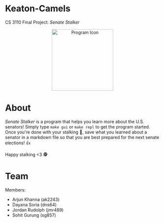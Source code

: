 # Keaton-Camels
CS 3110 Final Project: *Senate Stalker*

<p align="center">
  <img src="https://media.github.coecis.cornell.edu/user/14837/files/729b8d69-dde1-4253-8691-69fbb1c3ff16" alt="Program Icon" width="200" />
</p>

# About 
*Senate Stalker* is a program that helps you learn more about the U.S. senators! Simply type `make gui` or `make repl` to get the program started. Once you're done with your stalking 👀, save what you learned about a senator in a markdown file so that you are best prepared for the next senate elections! 👍

Happy stalking <3 🕵️


# Team
Members:
* Arjun Khanna (ak2243)
* Dayana Soria (dns64)
* Jordan Rudolph (jmr489)
* Sohit Gurung (sg857)
